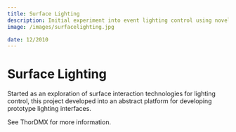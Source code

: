 ```yaml
---
title: Surface Lighting
description: Initial experiment into event lighting control using novel interaction technologies to support collaboration.
image: /images/surfacelighting.jpg

date: 12/2010
---
```


# Surface Lighting

Started as an exploration of surface interaction technologies for lighting control, this project developed into an abstract platform for developing prototype lighting interfaces.

See ThorDMX for more information.

